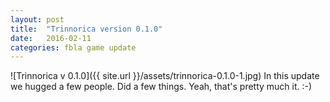 ```yaml
---
layout: post
title:  "Trinnorica version 0.1.0"
date:   2016-02-11
categories: fbla game update
---
```

![Trinnorica v 0.1.0]({{ site.url }}/assets/trinnorica-0.1.0-1.jpg)
In this update we hugged a few people. Did a few things. Yeah, that's pretty much it. :-)

